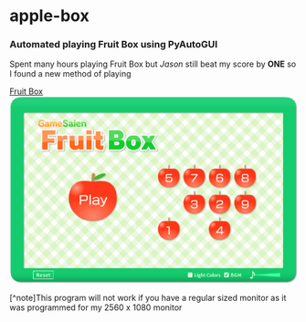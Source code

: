 # apple-box
### Automated playing Fruit Box using PyAutoGUI

Spent many hours playing Fruit Box but *Jason* still beat my score by **ONE** so I found a new method of playing

[Fruit Box](https://en.gamesaien.com/game/fruit_box/)
![Fruit Box Menu Screen](https://github.com/melanie-lei/apple-box/blob/main/fruitbox.png "Fruit Box Menu Screen")


[^note]This program will not work if you have a regular sized monitor as it was programmed for my 2560 x 1080 monitor